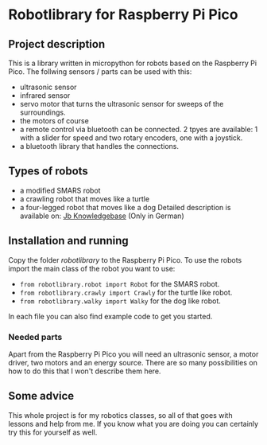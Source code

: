 # Robotlibrary for Raspberry Pi Pico
## Project description
This is a library written in micropython for robots based on the Raspberry Pi Pico. The follwing sensors / parts can be used with this: 
+ ultrasonic sensor
+ infrared sensor
+ servo motor that turns the ultrasonic sensor for sweeps of the surroundings.
+ the motors of course
+ a remote control via bluetooth can be connected. 2 tpyes are available: 1 with a slider for speed and two rotary encoders, one with a joystick.
+ a bluetooth library that handles the connections. 
## Types of robots
+ a modified SMARS robot
+ a crawling robot that moves like a turtle
+ a four-legged robot that moves like a dog
Detailed description is available on: [Jb Knowledgebase](https://bookstack.jb-net.eu/books/roboter) (Only in German)

## Installation and running
Copy the folder *robotlibrary* to the Raspberry Pi Pico. To use the robots import the main class of the robot you want to use: 

+ `from robotlibrary.robot import Robot` for the SMARS robot.
+ `from robotlibrary.crawly import Crawly` for the turtle like robot. 
+ `from robotlibrary.walky import Walky` for the dog like robot. 

In each file you can also find example code to get you started. 

### Needed parts
Apart from the Raspberry Pi Pico you will need an ultrasonic sensor, a motor driver, two motors and an energy source. There are so many possibilities on how to do this that I won't describe them here. 

## Some advice
This whole project is for my robotics classes, so all of that goes with lessons and help from me. If you know what you are doing you can certainly try this for yourself as well. 